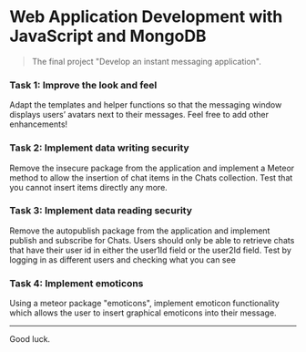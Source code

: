 # Web Application Development with JavaScript and MongoDB
> The final project "Develop an instant messaging application".

### Task 1: Improve the look and feel

Adapt the templates and helper functions so that the messaging window displays users’ avatars next to their messages. Feel free to add other enhancements!

### Task 2: Implement data writing security

Remove the insecure package from the application and implement a Meteor method to allow the insertion of chat items in the Chats collection. Test that you cannot insert items directly any more.

### Task 3: Implement data reading security

Remove the autopublish package from the application and implement publish and subscribe for Chats. Users should only be able to retrieve chats that have their user id in either the user1Id field or the user2Id field. Test by logging in as different users and checking what you can see

### Task 4: Implement emoticons

Using a meteor package "emoticons", implement emoticon functionality which allows the user to insert graphical emoticons into their message.

---
Good luck.

